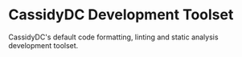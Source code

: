 # CassidyDC Development Toolset

CassidyDC's default code formatting, linting and static analysis development toolset.
